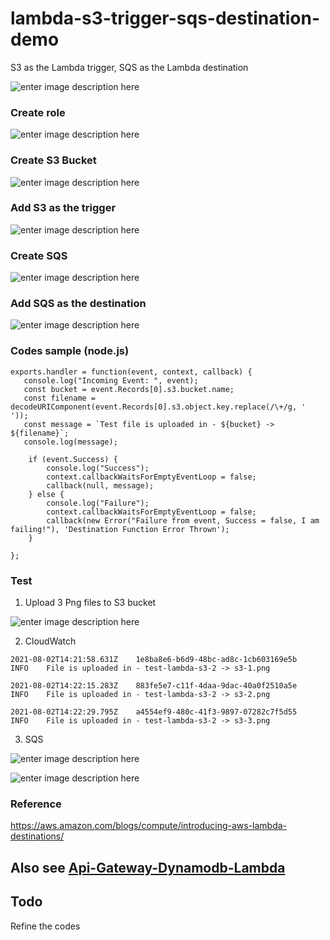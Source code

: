
# lambda-s3-trigger-sqs-destination-demo

S3 as the Lambda trigger, SQS as the Lambda destination

![enter image description here](https://github.com/vikki-xiaohua/AWS-series-s3-lambda-trigger-destination-demo/blob/main/image/s3-4.png)

###  Create role

![enter image description here](https://github.com/vikki-xiaohua/AWS-series-s3-lambda-trigger-destination-demo/blob/main/image/s3-2.png)

###  Create S3 Bucket

![enter image description here](https://github.com/vikki-xiaohua/AWS-series-s3-lambda-trigger-destination-demo/blob/main/image/s3-1.png)

###  Add S3 as the trigger

![enter image description here](https://github.com/vikki-xiaohua/AWS-series-s3-lambda-trigger-destination-demo/blob/main/image/s3-3.png)

###  Create SQS

![enter image description here](https://github.com/vikki-xiaohua/AWS-series-s3-lambda-trigger-destination-demo/blob/main/image/sqs-1.png)


###  Add SQS as the destination

![enter image description here](https://github.com/vikki-xiaohua/AWS-series-s3-lambda-trigger-destination-demo/blob/main/image/sqs-2.png)

###  Codes sample (node.js)

```
exports.handler = function(event, context, callback) {
   console.log("Incoming Event: ", event);
   const bucket = event.Records[0].s3.bucket.name;
   const filename = decodeURIComponent(event.Records[0].s3.object.key.replace(/\+/g, ' '));
   const message = `Test file is uploaded in - ${bucket} -> ${filename}`;
   console.log(message);

    if (event.Success) {
        console.log("Success");
        context.callbackWaitsForEmptyEventLoop = false;
        callback(null, message);
    } else {
        console.log("Failure");
        context.callbackWaitsForEmptyEventLoop = false;
        callback(new Error("Failure from event, Success = false, I am failing!"), 'Destination Function Error Thrown');
    }
    
};
```

###  Test

1. Upload 3 Png files to S3 bucket

![enter image description here](https://github.com/vikki-xiaohua/AWS-series-s3-lambda-trigger-destination-demo/blob/main/image/test-1.png)

2. CloudWatch

```
2021-08-02T14:21:58.631Z	1e8ba8e6-b6d9-48bc-ad8c-1cb603169e5b	INFO	File is uploaded in - test-lambda-s3-2 -> s3-1.png

2021-08-02T14:22:15.283Z	883fe5e7-c11f-4daa-9dac-40a0f2510a5e	INFO	File is uploaded in - test-lambda-s3-2 -> s3-2.png

2021-08-02T14:22:29.795Z	a4554ef9-480c-41f3-9897-07282c7f5d55	INFO	File is uploaded in - test-lambda-s3-2 -> s3-3.png

```

3. SQS

![enter image description here](https://github.com/vikki-xiaohua/AWS-series-s3-lambda-trigger-destination-demo/blob/main/image/test-2.png)


![enter image description here](https://github.com/vikki-xiaohua/AWS-series-s3-lambda-trigger-destination-demo/blob/main/image/test-3.png)

### Reference

https://aws.amazon.com/blogs/compute/introducing-aws-lambda-destinations/


## Also see [Api-Gateway-Dynamodb-Lambda](https://github.com/vikki-xiaohua/AWS-series-api-gateway-dynamodb-lambda-demo)


## Todo

Refine the codes



